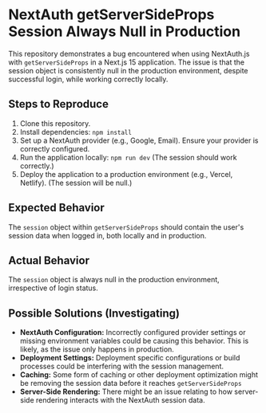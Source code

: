 # NextAuth getServerSideProps Session Always Null in Production

This repository demonstrates a bug encountered when using NextAuth.js with `getServerSideProps` in a Next.js 15 application.  The issue is that the session object is consistently null in the production environment, despite successful login, while working correctly locally.

## Steps to Reproduce

1. Clone this repository.
2. Install dependencies: `npm install`
3. Set up a NextAuth provider (e.g., Google, Email).  Ensure your provider is correctly configured.
4. Run the application locally: `npm run dev`  (The session should work correctly.)
5. Deploy the application to a production environment (e.g., Vercel, Netlify).  (The session will be null.)

## Expected Behavior

The `session` object within `getServerSideProps` should contain the user's session data when logged in, both locally and in production.

## Actual Behavior

The `session` object is always null in the production environment, irrespective of login status.

## Possible Solutions (Investigating)

* **NextAuth Configuration:**  Incorrectly configured provider settings or missing environment variables could be causing this behavior. This is likely, as the issue only happens in production.
* **Deployment Settings:**  Deployment specific configurations or build processes could be interfering with the session management.
* **Caching:** Some form of caching or other deployment optimization might be removing the session data before it reaches `getServerSideProps`
* **Server-Side Rendering:**  There might be an issue relating to how server-side rendering interacts with the NextAuth session data.